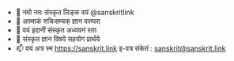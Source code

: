- 👋 नमो नमः संस्कृत लिङ्क वयं @sanskritlink
- 👀 अस्माकं रुचिःसम्यक् ज्ञान परम्परा 
- 🌱 वयं इदानीं संस्कृत अध्ययनं रताः 
- 💞️ संस्कृत ज्ञान विषये सहयोगं प्रार्थये 
- 📫 वयं अत्र स्म https://sanskrit.link
  इ-पत्र संकेतं : sanskrit@sanskrit.link

<!---
sanskritlink/sanskritlink is a ✨ special ✨ repository because its `README.md` (this file) appears on your GitHub profile.
You can click the Preview link to take a look at your changes.
--->
